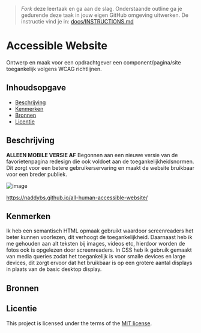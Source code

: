 > _Fork_ deze leertaak en ga aan de slag. Onderstaande outline ga je gedurende deze taak in jouw eigen GitHub omgeving uitwerken. De instructie vind je in: [docs/INSTRUCTIONS.md](https://github.com/fdnd-task/all-human-accessible-website/blob/main/docs/INSTRUCTIONS.md)

# Accessible Website

Ontwerp en maak voor een opdrachtgever een component/pagina/site toegankelijk volgens WCAG richtlijnen.

## Inhoudsopgave

  * [Beschrijving](#beschrijving)
  * [Kenmerken](#kenmerken)
  * [Bronnen](#bronnen)
  * [Licentie](#licentie)

## Beschrijving
<!-- In de Beschrijving staat hoe je project er uit ziet, hoe het werkt en wat je er mee kan. -->
**ALLEEN MOBILE VERSIE AF**
Begonnen aan een nieuwe versie van de favorietenpagina redesign die ook voldoet aan de toegankelijkheidsnormen. Dit zorgt voor een betere gebruikerservaring en maakt de website bruikbaar voor een breder publiek. 


<!-- Voeg een mooie poster visual toe 📸 -->
![image](https://github.com/Naddybs/all-human-accessible-website/assets/144009698/7d9a0161-1a8e-4d71-bbdc-97ea5e9d5877)

<!-- Voeg een link toe naar Github Pages 🌐-->
https://naddybs.github.io/all-human-accessible-website/

## Kenmerken
<!-- Bij Kenmerken staat welke technieken zijn gebruikt en hoe. Wat is de HTML structuur? Wat zijn de belangrijkste dingen in CSS? Wat is er met Javascript gedaan en hoe? Misschien heb je een framwork of library gebruikt? -->
Ik heb een semantisch HTML opmaak gebruikt waardoor screenreaders het beter kunnen voorlezen, dit verhoogt de toegankelijkheid. 
Daarnaast heb ik me gehouden aan alt teksten bij images, videos etc, hierdoor worden de fotos ook is opgelezen door screenreaders.
In CSS heb ik gebruik gemaakt van media queries zodat het toegankelijk is voor smalle devices en large devices, dit zorgt ervoor dat het bruikbaar is op een grotere aantal displays in plaats van de basic desktop display. 



## Bronnen

## Licentie


This project is licensed under the terms of the [MIT license](./LICENSE).
